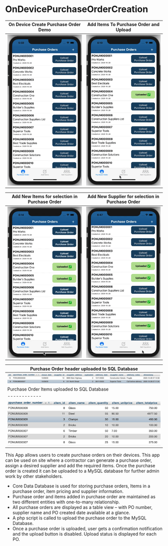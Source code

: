 # OnDevicePurchaseOrderCreation

On Device Create Purchase Order Demo | Add Items To Purchase Order and Upload
------------ | -------------
![](https://github.com/chetanmn9/OnDevicePurchaseOrderCreation/blob/master/App%20Demo/Demo_Create_Purchase_Order.gif) | ![](https://github.com/chetanmn9/OnDevicePurchaseOrderCreation/blob/master/App%20Demo/Demo_Add_Item_To_PO_Upload.gif)

Add New Items for selection in Purchase Order | Add New Supplier for selection in Purchase Order
------------ | -------------
![](https://github.com/chetanmn9/OnDevicePurchaseOrderCreation/blob/master/App%20Demo/Demo_Add_Items.gif) | ![](https://github.com/chetanmn9/OnDevicePurchaseOrderCreation/blob/master/App%20Demo/Demo_Add_Suppliers.gif)

Purchase Order header uploaded to SQL Database  |
------------ |
![](https://github.com/chetanmn9/OnDevicePurchaseOrderCreation/blob/master/App%20Demo/PurchaseOrderHeader.png) |
Purchase Order Items uploaded to SQL Database  |
------------ |
![](https://github.com/chetanmn9/OnDevicePurchaseOrderCreation/blob/master/App%20Demo/PurchaseOrderItems.png) |

This App allows users to create purchase orders on their devices.  This app can be used on site where a contractor can generate a purchase order, assign a desired supplier and add the required items. Once the purchase order is created it can be uploaded to a MySQL database for further admin work by other stakeholders.

* Core Data Database is used for storing purchase orders, Items in a purchase order, item pricing and supplier information.
*	Purchase order and items added in purchase order are maintained as two different entities with one-to-many relationship.
*	All purchase orders are displayed as a table view – with PO number, supplier name and PO created date available at a glance.
*	A php script is called to upload the purchase order to the MySQL Database.
*	Once a purchase order is uploaded, user gets a confirmation notification and the upload button is disabled. Upload status is displayed for each PO.
